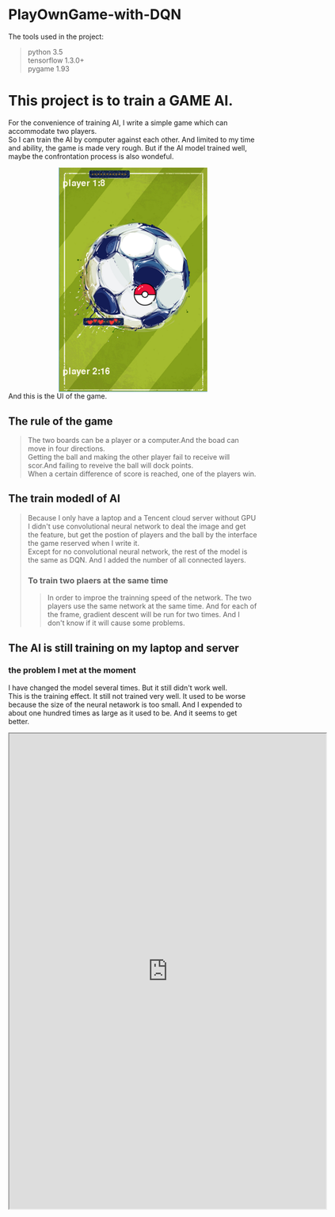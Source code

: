 # PlayOwnGame-with-DQN
The tools used in the project:<br>
>python 3.5<br>
>tensorflow 1.3.0+<br>
>pygame 1.93<br>
# This project is to train a GAME AI.<br>
For the convenience of training AI, I write a simple game which can accommodate two players.<br>
So I can train the AI by computer against each other. And limited to my time and ability, the game is made very rough. But if the AI model trained well, maybe the confrontation process is also wondeful.<br>
<center><img src="https://raw.githubusercontent.com/wyf0912/PlayOwnGame-with-DQN/master/github_img/UI.jpg" width = "300"  alt="游戏界面" align=center /></center>
And this is the UI of the game.<br>

## The rule of the game 
>The two boards can be a player or a computer.And the boad can move in four directions.<br>
 Getting the ball and making the other player fail to receive will scor.And failing to reveive the ball will dock points.<br>
 When a certain difference of score is reached, one of the players win.<br>

## The train modedl of AI
>Because I only have a laptop and a Tencent cloud server without GPU<br>
I didn't use convolutional neural network to deal the image and get the feature, but get the postion of players and the ball by the interface the game reserved when I write it.<br>
Except for no convolutional neural network, the rest of the model is the same as DQN. And I added the number of all connected layers. 
>### To train two plaers at the same time
>>In order to improe the trainning speed of the network. The two players use the same network at the same time. And for each of the frame, gradient descent will be run for two times. And I don't know if it will cause some problems.

## The AI is still training on my laptop and server
### the problem I met at the moment
I have changed the model several times. But it still didn't work well.<br> 
This is the training effect. It still not trained very well. It used to be worse because the size of the neural netawork is too small. And I expended to about one hundred times as large as it used to be. And it seems to get better.
<iframe height=960 width=640 src="https://raw.githubusercontent.com/wyf0912/PlayOwnGame-with-DQN/master/github_img/对抗.mp4">
